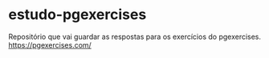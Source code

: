 # estudo-pgexercises
Repositório que vai guardar as respostas para os exercícios do pgexercises. https://pgexercises.com/
